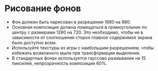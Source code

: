 # Рисование фонов

 - Фон должен быть нарисован в разрешении 1680 на 880.
 - Основная композиция должна помещаться в прямоугольник по центру с размерами 1280 на 720. Это необходимо, чтобы не в зависимости от соотношения сторон главное содержимое экрана было доступно всем.
 - Используйте текстуры из игры с наибольшим разрешением, чтобы избежать возможного мыла при трансформации выделения.
 - В стандартных фонах используется гауссово размывание на 15 пикселей, непрозрачность композиции 60%.
